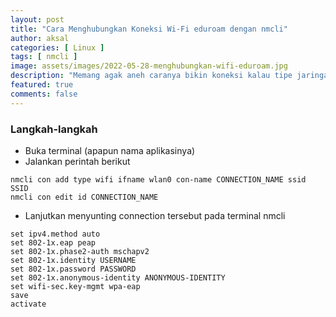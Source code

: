 ```yaml
---
layout: post
title: "Cara Menghubungkan Koneksi Wi-Fi eduroam dengan nmcli"
author: aksal
categories: [ Linux ]
tags: [ nmcli ]
image: assets/images/2022-05-28-menghubungkan-wifi-eduroam.jpg
description: "Memang agak aneh caranya bikin koneksi kalau tipe jaringannya wpa-peap"
featured: true
comments: false
---
```


### Langkah-langkah
- Buka terminal (apapun nama aplikasinya)
- Jalankan perintah berikut

```
nmcli con add type wifi ifname wlan0 con-name CONNECTION_NAME ssid SSID
nmcli con edit id CONNECTION_NAME
```

- Lanjutkan menyunting connection tersebut pada terminal nmcli

```
set ipv4.method auto
set 802-1x.eap peap
set 802-1x.phase2-auth mschapv2
set 802-1x.identity USERNAME
set 802-1x.password PASSWORD
set 802-1x.anonymous-identity ANONYMOUS-IDENTITY
set wifi-sec.key-mgmt wpa-eap
save
activate
```
